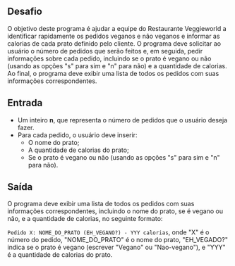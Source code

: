 ## Desafio
O objetivo deste programa é ajudar a equipe do Restaurante Veggieworld a identificar rapidamente os pedidos veganos e não veganos e informar as calorias de cada prato definido pelo cliente. O programa deve solicitar ao usuário o número de pedidos que serão feitos e, em seguida, pedir informações sobre cada pedido, incluindo se o prato é vegano ou não (usando as opções "s" para sim e "n" para não) e a quantidade de calorias. Ao final, o programa deve exibir uma lista de todos os pedidos com suas informações correspondentes.

## Entrada
* Um inteiro **n**, que representa o número de pedidos que o usuário deseja fazer.
* Para cada pedido, o usuário deve inserir:
    * O nome do prato;
    * A quantidade de calorias do prato;
    * Se o prato é vegano ou não (usando as opções "s" para sim e "n" para não).

## Saída
O programa deve exibir uma lista de todos os pedidos com suas informações correspondentes, incluindo o nome do prato, se é vegano ou não, e a quantidade de calorias, no seguinte formato:

```Pedido X: NOME_DO_PRATO (EH_VEGANO?) - YYY calorias```, onde "X" é o número do pedido, "NOME_DO_PRATO" é o nome do prato, "EH_VEGADO?" indica se o prato é vegano (escrever "Vegano" ou "Nao-vegano"), e "YYY" é a quantidade de calorias do prato.